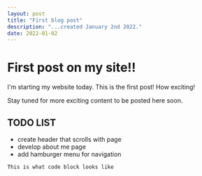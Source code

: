 ```yaml
---
layout: post
title: "First blog post"
description: "...created January 2nd 2022."
date: 2022-01-02
---
```

# First post on my site!!
I'm starting my website today. This is the first post! How exciting!

Stay tuned for more exciting content to be posted here soon.

## TODO LIST
- create header that scrolls with page
- develop about me page
- add hamburger menu for navigation

```This is what code block looks like```